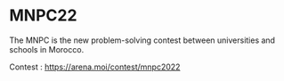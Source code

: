 # MNPC22
The MNPC is the new problem-solving contest between universities and schools in Morocco.

Contest : https://arena.moi/contest/mnpc2022
